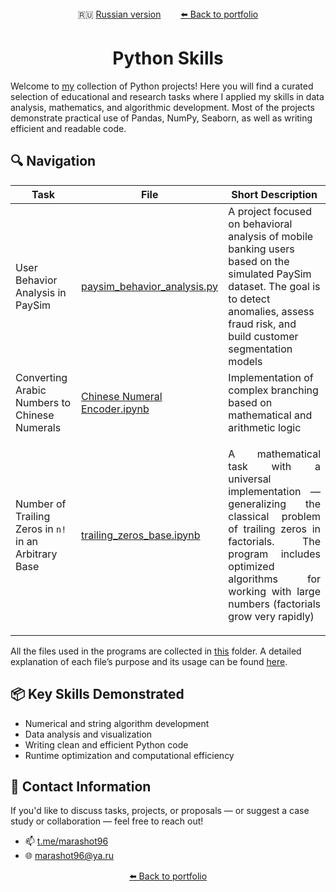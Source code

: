 <div align="center">
  🇷🇺 <a href="https://github.com/marashot96/portfolio/blob/main/Python/Navigation.md">Russian version</a> &nbsp;&nbsp;&nbsp;&nbsp;&nbsp;&nbsp;
  <a href="https://github.com/marashot96/portfolio/blob/main/README-EN.md#-completed-projects"> ⬅️ Back to portfolio</a>
</div>

# <div align="center"> Python Skills </div>

Welcome to [my](https://github.com/marashot96/portfolio/blob/main/README-EN.md) collection of Python projects! Here you will find a curated selection of educational and research tasks where I applied my skills in data analysis, mathematics, and algorithmic development. Most of the projects demonstrate practical use of Pandas, NumPy, Seaborn, as well as writing efficient and readable code.

## 🔍 Navigation

| Task | File | Short Description |
|------|------|-------------------|
| User Behavior Analysis in PaySim | [paysim_behavior_analysis.py](./paysim_behavior_analysis.py) | A project focused on behavioral analysis of mobile banking users based on the simulated PaySim dataset. The goal is to detect anomalies, assess fraud risk, and build customer segmentation models |
| Converting Arabic Numbers to Chinese Numerals | [Chinese Numeral Encoder.ipynb](/Python/Chinese%20Numeral%20Encoder.ipynb) | Implementation of complex branching based on mathematical and arithmetic logic |
| Number of Trailing Zeros in `n!` in an Arbitrary Base | [trailing_zeros_base.ipynb](/Python/trailing_zeros_base.ipynb) | <p align="justify"> A mathematical task with a universal implementation — generalizing the classical problem of trailing zeros in factorials. The program includes optimized algorithms for working with large numbers (factorials grow very rapidly) </p> |

All the files used in the programs are collected in [this](/Python/Files%20from%20progs) folder. A detailed explanation of each file’s purpose and its usage can be found [here](/Python/Files%20from%20progs/About%20this%20directory.md).

## 📦 Key Skills Demonstrated

- Numerical and string algorithm development  
- Data analysis and visualization  
- Writing clean and efficient Python code  
- Runtime optimization and computational efficiency

## 💼 Contact Information

If you'd like to discuss tasks, projects, or proposals — or suggest a case study or collaboration — feel free to reach out!

- 📫 [t.me/marashot96](https://t.me/marashot96)
- 🌐 [marashot96@ya.ru](mailto:marashot96@ya.ru)

<div align='center'> <a href="https://github.com/marashot96/portfolio/blob/main/README-EN.md#-completed-projects"> ⬅️ Back to portfolio</a> </div>
